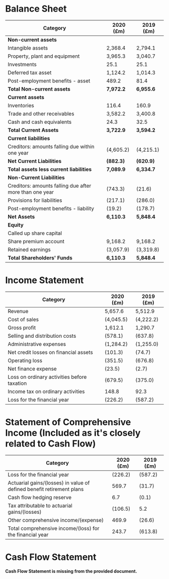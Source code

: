 # Balance Sheet
| Category | 2020 (£m) | 2019 (£m) |
|---|---|---|
| **Non-current assets** |  |  |
| Intangible assets | 2,368.4 | 2,794.1 |
| Property, plant and equipment | 3,965.3 | 3,040.7 |
| Investments | 25.1 | 25.1 |
| Deferred tax asset | 1,124.2 | 1,014.3 |
| Post-employment benefits - asset | 489.2 | 81.4 |
| **Total Non-current assets** | **7,972.2** | **6,955.6** |
| **Current assets** |  |  |
| Inventories | 116.4 | 160.9 |
| Trade and other receivables | 3,582.2 | 3,400.8 |
| Cash and cash equivalents | 24.3 | 32.5 |
| **Total Current Assets** | **3,722.9** | **3,594.2** |
| **Current liabilities** |  |  |
| Creditors: amounts falling due within one year | (4,605.2) | (4,215.1) |
| **Net Current Liabilities** | **(882.3)** | **(620.9)** |
| **Total assets less current liabilities** | **7,089.9** | **6,334.7** |
| **Non-Current Liabilities** |  |  |
| Creditors: amounts falling due after more than one year | (743.3) | (21.6) |
| Provisions for liabilities | (217.1) | (286.0) |
| Post-employment benefits - liability | (19.2) | (178.7) |
| **Net Assets** | **6,110.3** | **5,848.4** |
| **Equity** |  |  |
| Called up share capital |  |  |
| Share premium account | 9,168.2 | 9,168.2 |
| Retained earnings | (3,057.9) | (3,319.8) |
| **Total Shareholders' Funds** | **6,110.3** | **5,848.4** |


# Income Statement
| Category | 2020 (£m) | 2019 (£m) |
|---|---|---|
| Revenue | 5,657.6 | 5,512.9 |
| Cost of sales | (4,045.5) | (4,222.2) |
| Gross profit | 1,612.1 | 1,290.7 |
| Selling and distribution costs | (578.1) | (637.8) |
| Administrative expenses | (1,284.2) | (1,255.0) |
| Net credit losses on financial assets | (101.3) | (74.7) |
| Operating loss | (351.5) | (676.8) |
| Net finance expense | (23.5) | (2.7) |
| Loss on ordinary activities before taxation | (679.5) | (375.0) |
| Income tax on ordinary activities | 148.8 | 92.3 |
| Loss for the financial year | (226.2) | (587.2) |


# Statement of Comprehensive Income (Included as it's closely related to Cash Flow)
| Category | 2020 (£m) | 2019 (£m) |
|---|---|---|
| Loss for the financial year | (226.2) | (587.2) |
| Actuarial gains/(losses) in value of defined benefit retirement plans | 569.7 | (31.7) |
| Cash flow hedging reserve | 6.7 | (0.1) |
| Tax attributable to actuarial gains/(losses) | (106.5) | 5.2 |
| Other comprehensive income/(expense) | 469.9 | (26.6) |
| Total comprehensive income/(loss) for the financial year | 243.7 | (613.8) |


# Cash Flow Statement
**Cash Flow Statement is missing from the provided document.**
